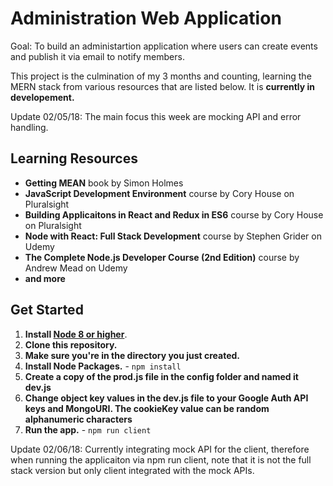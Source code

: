 # Administration Web Application

Goal: To build an administartion application where users can create events and publish it via email to notify members. 

This project is the culmination of my 3 months and counting, learning the MERN stack from various resources that are listed below. It is **currently in developement.**

Update 02/05/18: The main focus this week are mocking API and error handling.

## Learning Resources

* **Getting MEAN** book by Simon Holmes
* **JavaScript Development Environment** course by Cory House on Pluralsight
* **Building Applicaitons in React and Redux in ES6** course by Cory House on Pluralsight
* **Node with React: Full Stack Development** course by Stephen Grider on Udemy
* **The Complete Node.js Developer Course (2nd Edition)** course by Andrew Mead on Udemy
* **and more**

## Get Started

1. **Install [Node 8 or higher](https://nodejs.org)**.
2. **Clone this repository.**
3. **Make sure you're in the directory you just created.**
4. **Install Node Packages.** - `npm install`
5. **Create a copy of the prod.js file in the config folder and named it dev.js** 
6. **Change object key values in the dev.js file to your Google Auth API keys and MongoURI. The cookieKey value can be random alphanumeric characters**
7. **Run the app.** - `npm run client`

Update 02/06/18: Currently integrating mock API for the client, therefore when running the applicaiton via npm run client, note that it is not the full stack version but only client integrated with the mock APIs.